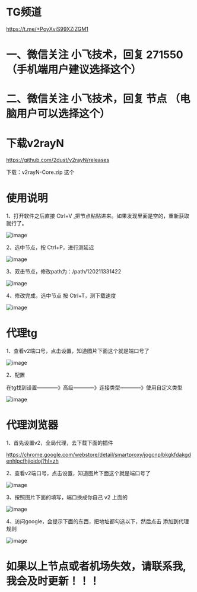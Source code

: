 # TG频道

https://t.me/+PoyXviS99XZiZGM1

# 一、微信关注 小飞技术，回复 271550  （手机端用户建议选择这个）

# 二、微信关注 小飞技术，回复 节点 （电脑用户可以选择这个）

# 下载v2rayN

https://github.com/2dust/v2rayN/releases

下载：v2rayN-Core.zip 这个

# 使用说明

1、打开软件之后直接 Ctrl+V ,把节点粘贴进来。如果发现里面是空的，重新获取就行了。

![image](https://user-images.githubusercontent.com/110610306/191232273-601abba3-796a-42f9-869c-1648174db292.png)


2、选中节点，按 Ctrl+P，进行测延迟

![image](https://user-images.githubusercontent.com/110610306/191206938-c7fabb0a-50bd-423a-808a-c3982a378ea7.png)


3、双击节点，修改path为：/path/120211331422

![image](https://user-images.githubusercontent.com/110610306/191206232-a36db024-8f4b-43af-b455-d79c61f90c39.png)


4、修改完成，选中节点 按 Ctrl+T，测下载速度

![image](https://user-images.githubusercontent.com/110610306/191207004-b9b61238-a039-45e9-b438-c6320fac7da7.png)

# 代理tg

1、查看v2端口号，点击设置，知道图片下面这个就是端口号了

![image](https://user-images.githubusercontent.com/110610306/191430985-da23b156-cfd0-40cb-a69c-a24004099a86.png)


2、配置

在tg找到设置————》高级————》连接类型————》使用自定义类型

![image](https://user-images.githubusercontent.com/110610306/191431244-5ccdb970-dd72-4241-b194-2e3915ffe563.png)



# 代理浏览器

1、首先设置v2，全局代理，去下载下面的插件

https://chrome.google.com/webstore/detail/smartproxy/jogcnplbkgkfdakgdenhlpcfhjioidoj?hl=zh

2、查看v2端口号，点击设置，知道图片下面这个就是端口号了

![image](https://user-images.githubusercontent.com/110610306/191430985-da23b156-cfd0-40cb-a69c-a24004099a86.png)

3、按照图片下面的填写，端口换成你自己 v2 上面的


![image](https://user-images.githubusercontent.com/110610306/191431411-a9a1954e-cc63-49a9-ad60-1b20cbef5e54.png)

4、访问google，会提示下面的东西，把地址都勾选以下，然后点击 添加到代理规则

![image](https://user-images.githubusercontent.com/110610306/191431741-e86ade3c-40eb-4e41-8075-b0c8f57f8c25.png)






# 如果以上节点或者机场失效，请联系我,我会及时更新！！！


